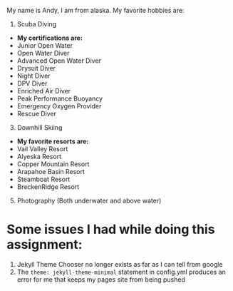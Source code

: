 My name is Andy, I am from alaska.
My favorite hobbies are:
1. Scuba Diving
  - **My certifications are:**
  - Junior Open Water
  - Open Water Diver
  - Advanced Open Water Diver
  - Drysuit Diver
  - Night Diver
  - DPV Diver
  - Enriched Air Diver
  - Peak Performance Buoyancy
  - Emergency Oxygen Provider
  - Rescue Diver
3. Downhill Skiing
  - **My favorite resorts are:**
  - Vail Valley Resort
  - Alyeska Resort
  - Copper Mountain Resort
  - Arapahoe Basin Resort
  - Steamboat Resort
  - BreckenRidge Resort
5. Photography (Both underwater and above water)

# Some issues I had while doing this assignment:
1. Jekyll Theme Chooser no longer exists as far as I can tell from google
2. The ```theme: jekyll-theme-minimal``` statement in config.yml produces an error for me that keeps my pages site from being pushed
